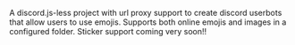 A discord.js-less project with url proxy support to create discord userbots that allow users to use emojis.
Supports both online emojis and images in a configured folder.
Sticker support coming very soon!!
